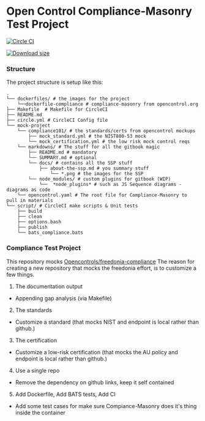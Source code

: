 # Open Control Compliance-Masonry Test Project

[![Circle CI](https://circleci.com/gh/cleanerbot/compliance.png?style=shield&circletoken=f426e413f206dc447eea29b759fd65c4c40a7904)](https://circleci.com/gh/cleanerbot/compliance/tree/master 'View CI builds')

[![Download size](https://images.microbadger.com/badges/image/sometheycallme/compliance.svg)](http://microbadger.com/images/sometheycallme/compliance "View on microbadger.com")


### Structure

The project structure is setup like this:

```
.
└── dockerfiles/ # the images for the project
    └──dockerfile-compliance # compliance-masonry from opencontrol.org
├── Makefile  # Makefile for CircleCI
├── README.md 
├── circle.yml # CircleCI Config file
└── mock-project
    └── compliance101/ # the standards/certs from opencontrol mockups
        ├── mock_standard.yml # the NIST800-53 mock
        └── mock_certification.yml # the low risk mock control reqs   
    └── markdowns/ # The stuff for all the gitbook magic
        ├── README.md # mandatory
        └── SUMMARY.md # optional 
	    └── docs/ # contains all the SSP stuff
	        ├── about-the-ssp.md # you summary stuff
                └── *.png # the images for the SSP
        └── node_modules/ # custom plugins for gitbook (WIP)
            └──  *node_plugins* # such as JS Sequence diagrams - diagrams as code 
    └── opencontrol.yaml # The root file for Compliance-Masonry to pull in materials
└── script/ # CircleCI make scripts & Unit tests
    ├── build
    ├── clean
    ├── options.bash
    ├── publish
    └── bats_compliance.bats 
```


### Compliance Test Project

This repository mocks [Opencontrols/freedonia-compliance](https://github.com/opencontrol)  The reason for creating a new repository that mocks the freedonia effort, is to customize a few things.

1) The documentation output

- Appending gap analysis (via Makefile)

2) The standards

- Customize a standard (that mocks NIST and endpoint is local rather than github.)

3) The certification

- Customize a low-risk certification (that mocks the AU policy and endpoint is local rather than github.)

4) Use a single repo

- Remove the dependency on github links, keep it self contained

5) Add Dockerfile, Add BATS tests, Add CI

- Add some test cases for make sure Compiance-Masonry does it's thing inside the container
